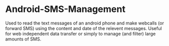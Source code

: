 # Android-SMS-Management
Used to read the text messages of an android phone and make webcalls (or forward SMS) using the content and date of the relevent messages. Useful for web independent data transfer or simply to manage (and filter) large amounts of SMS.
